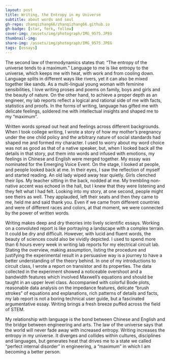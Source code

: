 ```yaml
---
layout: post
title: Writing, the Entropy in my Universe
subtitle: about words and soul 
gh-repo: zhanqizhang66/zhanqizhang66.github.io
gh-badge: [star, fork, follow]
cover-img: /assets/img/photograph/IMG_9575.JPEG
thumbnail-img:
share-img: /assets/img/photograph/IMG_9575.JPEG
tags: [essays]
---
```



The second law of thermodynamics states that: “The entropy of the universe tends to a maximum.” Language to me is like entropy to the universe, which keeps me with heat, with work and from cooling down. Language splits in different ways like rivers, yet it can also be mixed together like sands. As a multi-lingual young woman with feminine sensibilities, I love writing proses and poems on family, boys and girls and the beauty of nature. On the other hand, to achieve a proper depth as an engineer, my lab reports reflect a logical and rational side of me with facts, statistics and proofs. In the forms of writing, language has gifted me with delicate feelings, soldered me with intellectual insights and shaped me to my “maximum”.

Written words spread out heat and feelings across different backgrounds. When I took college writing, I wrote a story of how my mother’s pregnancy under the one child policy and the arbitrary nature of social standards had shaped me and formed my character. I used to worry about my word choice was not as good as that of a native speaker, but, when I looked back all the details in that story, put them into words and infused with emotions, my feelings in Chinese and English were merged together. My essay was nominated for the Emerging Voice Event. On the stage, I looked at people, and people looked back at me. In their eyes, I saw the reflection of myself and started reading. An old lady wiped away tear quietly. Girls clenched their lips. My teacher sitting in the back, nodded at me. My trembling non-native accent was echoed in the hall, but I knew that they were listening and they felt what I had felt. Looking into my story, at one second, people might see theirs as well. They applauded, left their seats and then they came to me, held me and said thank you. Even if we came from different countries and were of different races and colors, at that moment, we were connected by the power of written words. 

Writing makes deep and dry theories into lively scientific essays. Working on a convoluted report is like portraying a landscape with a complex terrain. It could be dry and difficult. However, with lucid and fluent words, the beauty of sciences could also be vividly depicted. I used to spend more than 6 hours every week in writing lab reports for my electrical circuit lab. Stating the overview, making assumption, listing the procedure and justifying the experimental result in a persuasive way is a journey to have a better understanding of the theory behind. In one of my introductions to circuit class, I wrote a report on transistor and its properties. The data collected in the experiment showed a noticeable overshoot and a bandwidth features which involved Maxwell’s equations and should be taught in an upper level class. Accompanied with colorful Bode plots, reasonable data analysis on the impedance features, delicate “brush strokes” of equations and explanations, rich patterns of details and facts, my lab report is not a boring technical user guide, but a fascinated argumentative essay. Writing brings a fresh breeze puffed across the field of STEM.

My relationship with language is the bond between Chinese and English and the bridge between engineering and arts. The law of the universe says that the world will never fade away with increased entropy. Writing increases the entropy in my universe. It diverges and collides within cultures, disciplines and languages, but generates heat that drives me to a state we called “perfect internal disorder” in engineering, a “maximum” in which I am becoming a better person.  




	